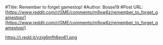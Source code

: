 #Title: Remember to forget gamestop!
#Author: Bosse19
#Post URL: [https://www.reddit.com/r/GME/comments/m9xw6z/remember_to_forget_gamestop/](https://www.reddit.com/r/GME/comments/m9xw6z/remember_to_forget_gamestop/)


https://i.redd.it/yzig6mfh6eo61.png